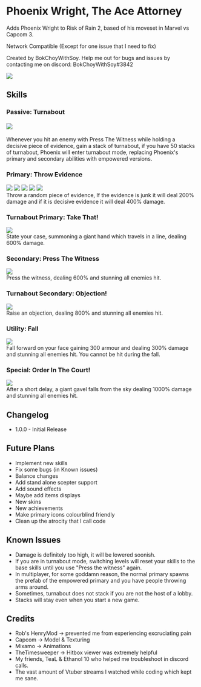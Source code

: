 # Phoenix Wright, The Ace Attorney

Adds Phoenix Wright to Risk of Rain 2, based of his moveset in Marvel vs Capcom 3.

Network Compatible (Except for one issue that I need to fix)

Created by BokChoyWithSoy. Help me out for bugs and issues by contacting me on discord: BokChoyWithSoy#3842

<img src="https://cdn.discordapp.com/attachments/399901440023330816/927506880002129970/Phoenix_Lobby.png">
  
## Skills

### Passive: Turnabout
#### <img src="https://cdn.discordapp.com/attachments/399901440023330816/927507829273817088/texBuffIcon.png">
Whenever you hit an enemy with Press The Witness while holding a decisive piece of evidence, gain a stack of turnabout, if you have 50 stacks of turnabout, Phoenix will enter turnabout mode, replacing Phoenix's primary and secondary abilities with empowered versions.

### Primary: Throw Evidence
<img src="https://cdn.discordapp.com/attachments/399901440023330816/927507210026745956/texServbotIcon.png">
<img src="https://cdn.discordapp.com/attachments/399901440023330816/927507210563645500/texBottleIcon.png">
<img src="https://cdn.discordapp.com/attachments/399901440023330816/927507746725715988/texVaseIcon.png">
<img src="https://cdn.discordapp.com/attachments/399901440023330816/927507211012411392/texKnifeIcon.png">
<img src="https://cdn.discordapp.com/attachments/399901440023330816/927507209640882176/texPhoneIcon.png"><br>
Throw a random piece of evidence, If the evidence is junk it will deal 200% damage and if it is decisive evidence it will deal 400% damage.

### Turnabout Primary: Take That!
<img src="https://cdn.discordapp.com/attachments/399901440023330816/927509050730614815/texPrimaryUpgrade.png"><br>
State your case, summoning a giant hand which travels in a line, dealing 600% damage.

### Secondary: Press The Witness
<img src="https://cdn.discordapp.com/attachments/399901440023330816/927509762449498112/texPressIcon.png"><br>
Press the witness, dealing 600% and stunning all enemies hit.

### Turnabout Secondary: Objection!
<img src="https://cdn.discordapp.com/attachments/399901440023330816/927510244827996180/texSecondaryUpgradeIcon.png"><br>
Raise an objection, dealing 800% and stunning all enemies hit.

### Utility: Fall
<img src="https://cdn.discordapp.com/attachments/399901440023330816/927510540060880996/texTripIcon.png"><br>
Fall forward on your face gaining 300 armour and dealing 300% damage and stunning all enemies hit. You cannot be hit during the fall.

### Special: Order In The Court!
<img src="https://cdn.discordapp.com/attachments/399901440023330816/927511214836314142/texGavelIcon.png"><br>
After a short delay, a giant gavel falls from the sky dealing 1000% damage and stunning all enemies hit.

## Changelog

- 1.0.0 - Initial Release
 
## Future Plans
- Implement new skills
- Fix some bugs (in Known issues)
- Balance changes
- Add stand alone scepter support
- Add sound effects
- Maybe add items displays
- New skins
- New achievements
- Make primary icons colourblind friendly
- Clean up the atrocity that I call code

## Known Issues
- Damage is definitely too high, it will be lowered soonish.
- If you are in turnabout mode, switching levels will reset your skills to the base skills until you use "Press the witness" again.
- In multiplayer, for some goddamn reason, the normal primary spawns the prefab of the empowered primary and you have people throwing arms around.
- Sometimes, turnabout does not stack if you are not the host of a lobby.
- Stacks will stay even when you start a new game.

## Credits
- Rob's HenryMod -> prevented me from experiencing excruciating pain
- Capcom -> Model & Texturing
- Mixamo -> Animations
- TheTimesweeper -> Hitbox viewer was extremely helpful
- My friends, TeaL & Ethanol 10 who helped me troubleshoot in discord calls.
- The vast amount of Vtuber streams I watched while coding which kept me sane.
